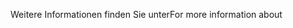 <span data-ttu-id="251dd-101">Weitere Informationen finden Sie unter</span><span class="sxs-lookup"><span data-stu-id="251dd-101">For more information about</span></span>